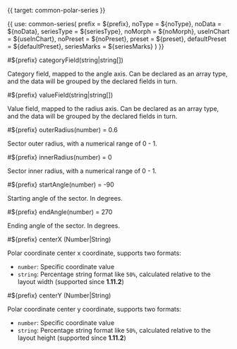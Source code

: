 {{ target: common-polar-series }}

<!-- IPolarSeriesSpec -->

{{ use: common-series(
  prefix = ${prefix},
  noType = ${noType},
  noData = ${noData},
  seriesType = ${seriesType},
  noMorph = ${noMorph},
  useInChart = ${useInChart},
  noPreset = ${noPreset},
  preset = ${preset},
  defaultPreset = ${defaultPreset},
  seriesMarks = ${seriesMarks}
) }}

#${prefix} categoryField(string|string[])

Category field, mapped to the angle axis. Can be declared as an array type, and the data will be grouped by the declared fields in turn.

#${prefix} valueField(string|string[])

Value field, mapped to the radius axis. Can be declared as an array type, and the data will be grouped by the declared fields in turn.

#${prefix} outerRadius(number) = 0.6

Sector outer radius, with a numerical range of 0 - 1.

#${prefix} innerRadius(number) = 0

Sector inner radius, with a numerical range of 0 - 1.

#${prefix} startAngle(number) = -90

Starting angle of the sector. In degrees.

#${prefix} endAngle(number) = 270

Ending angle of the sector. In degrees.

#${prefix} centerX (Number|String)

Polar coordinate center x coordinate, supports two formats:

- `number`: Specific coordinate value
- `string`: Percentage string format like `50%`, calculated relative to the layout width (supported since **1.11.2**)

#${prefix} centerY (Number|String)

Polar coordinate center y coordinate, supports two formats:

- `number`: Specific coordinate value
- `string`: Percentage string format like `50%`, calculated relative to the layout height (supported since **1.11.2**)
